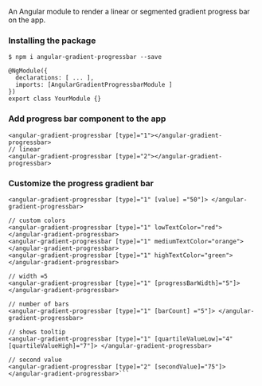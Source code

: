 An Angular module to render a linear or segmented gradient progress bar on the app.

### Installing the package

```$ npm i angular-gradient-progressbar --save```

```import { AngularGradientProgressbarModule } from "angular-gradient-progressbar";
@NgModule({
  declarations: [ ... ],
  imports: [AngularGradientProgressbarModule ]
})
export class YourModule {}
```

### Add progress bar component to the app
```// segmented
<angular-gradient-progressbar [type]="1"></angular-gradient-progressbar>
// linear
<angular-gradient-progressbar [type]="2"></angular-gradient-progressbar>
```

### Customize the progress gradient bar
```// 50%
<angular-gradient-progressbar [type]="1" [value] ="50"]> </angular-gradient-progressbar>

// custom colors
<angular-gradient-progressbar [type]="1" lowTextColor="red"> </angular-gradient-progressbar>
<angular-gradient-progressbar [type]="1" mediumTextColor="orange"> </angular-gradient-progressbar>
<angular-gradient-progressbar [type]="1" highTextColor="green"> </angular-gradient-progressbar>

// width =5
<angular-gradient-progressbar [type]="1" [progressBarWidth]="5"]> </angular-gradient-progressbar>

// number of bars
<angular-gradient-progressbar [type]="1" [barCount] ="5"]> </angular-gradient-progressbar>

// shows tooltip
<angular-gradient-progressbar [type]="1" [quartileValueLow]="4" [quartileValueHigh]="7"]> </angular-gradient-progressbar>

// second value
<angular-gradient-progressbar [type]="2" [secondValue]="75"]> </angular-gradient-progressbar>```

